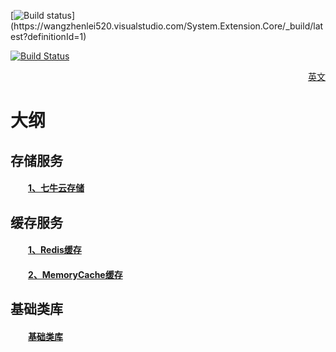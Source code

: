 [![Build status](https://wangzhenlei520.visualstudio.com/System.Extension.Core/_apis/build/status/System.Extension.Core-ASP.NET%20Core%20(.NET%20Framework)-CI)](https://wangzhenlei520.visualstudio.com/System.Extension.Core/_build/latest?definitionId=1)

[![Build Status](https://img.shields.io/travis/com/zhenlei520/System.Extension.Core/master.svg?label=travis-ci)](https://travis-ci.com/zhenlei520/System.Extension.Core)

<p align="right"><a href="https://github.com/zhenlei520/System.Extension.Core/blob/master/README.md">英文</a></p>

# 大纲

## 存储服务
#### &emsp;&emsp;<a href="https://github.com/zhenlei520/System.Extension.Core/blob/master/src/Storage/QiNiu/README.zh-cn.md">1、七牛云存储</a>  

## 缓存服务
#### &emsp;&emsp;<a href="https://github.com/zhenlei520/System.Extension.Core/blob/master/src/Cache/Redis/README.zh-cn.md">1、Redis缓存</a>  

#### &emsp;&emsp;<a href="https://github.com/zhenlei520/System.Extension.Core/blob/master/src/Cache/MemoryCache/README.zh-cn.md">2、MemoryCache缓存</a>  


## 基础类库
#### &emsp;&emsp;<a href="https://github.com/zhenlei520/System.Extension.Core/blob/master/src/Infrastructure/README.zh-cn.md">基础类库</a>     